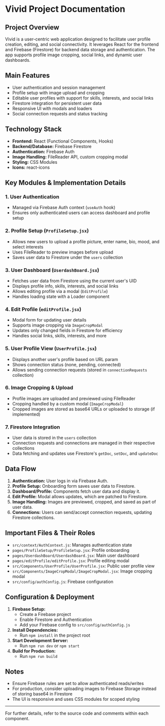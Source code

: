 # Vivid Project Documentation

## Project Overview
Vivid is a user-centric web application designed to facilitate user profile creation, editing, and social connectivity. It leverages React for the frontend and Firebase (Firestore) for backend data storage and authentication. The app supports profile image cropping, social links, and dynamic user dashboards.

## Main Features
- User authentication and session management
- Profile setup with image upload and cropping
- Editable user profiles with support for skills, interests, and social links
- Firestore integration for persistent user data
- Responsive UI with modals and loaders
- Social connection requests and status tracking

## Technology Stack
- **Frontend:** React (Functional Components, Hooks)
- **Backend/Database:** Firebase Firestore
- **Authentication:** Firebase Auth
- **Image Handling:** FileReader API, custom cropping modal
- **Styling:** CSS Modules
- **Icons:** react-icons

## Key Modules & Implementation Details

### 1. User Authentication
- Managed via Firebase Auth context (`useAuth` hook)
- Ensures only authenticated users can access dashboard and profile setup

### 2. Profile Setup (`ProfileSetup.jsx`)
- Allows new users to upload a profile picture, enter name, bio, mood, and select interests
- Uses FileReader to preview images before upload
- Saves user data to Firestore under the `users` collection

### 3. User Dashboard (`UserdashBoard.jsx`)
- Fetches user data from Firestore using the current user's UID
- Displays profile info, skills, interests, and social links
- Allows editing profile via a modal (`EditProfile`)
- Handles loading state with a Loader component

### 4. Edit Profile (`editProfile.jsx`)
- Modal form for updating user details
- Supports image cropping via `ImageCropModal`
- Updates only changed fields in Firestore for efficiency
- Handles social links, skills, interests, and more

### 5. User Profile View (`UserProfile.jsx`)
- Displays another user's profile based on URL param
- Shows connection status (none, pending, connected)
- Allows sending connection requests (stored in `connectionRequests` collection)

### 6. Image Cropping & Upload
- Profile images are uploaded and previewed using FileReader
- Cropping handled by a custom modal (`ImageCropModal`)
- Cropped images are stored as base64 URLs or uploaded to storage (if implemented)

### 7. Firestore Integration
- User data is stored in the `users` collection
- Connection requests and connections are managed in their respective collections
- Data fetching and updates use Firestore's `getDoc`, `setDoc`, and `updateDoc`

## Data Flow
1. **Authentication:** User logs in via Firebase Auth.
2. **Profile Setup:** Onboarding form saves user data to Firestore.
3. **Dashboard/Profile:** Components fetch user data and display it.
4. **Edit Profile:** Modal allows updates, which are patched to Firestore.
5. **Image Handling:** Images are previewed, cropped, and saved as part of user data.
6. **Connections:** Users can send/accept connection requests, updating Firestore collections.

## Important Files & Their Roles
- `src/context/AuthContext.js`: Manages authentication state
- `pages/ProfileSetup/ProfileSetup.jsx`: Profile onboarding
- `pages/UserdashBoard/UserdashBoard.jsx`: Main user dashboard
- `pages/editProfile/editProfile.jsx`: Profile editing modal
- `src/Components/UserProfile/UserProfile.jsx`: Public user profile view
- `src/Components/ImageCropModal/ImageCropModal.jsx`: Image cropping modal
- `src/config/authConfig.js`: Firebase configuration

## Configuration & Deployment
1. **Firebase Setup:**
   - Create a Firebase project
   - Enable Firestore and Authentication
   - Add your Firebase config to `src/config/authConfig.js`
2. **Install Dependencies:**
   - Run `npm install` in the project root
3. **Start Development Server:**
   - Run `npm run dev` or `npm start`
4. **Build for Production:**
   - Run `npm run build`

## Notes
- Ensure Firebase rules are set to allow authenticated reads/writes
- For production, consider uploading images to Firebase Storage instead of storing base64 in Firestore
- The UI is responsive and uses CSS modules for scoped styling

---
For further details, refer to the source code and comments within each component.